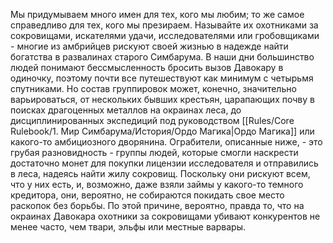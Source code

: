 Мы придумываем много имен для тех, кого мы любим; то же самое справедливо для тех, кого мы презираем. Называйте их охотниками за сокровищами, искателями удачи, исследователями или гробовщиками - многие из амбрийцев рискуют своей жизнью в надежде найти богатства в развалинах старого Симбарума. В наши дни большинство людей понимают бессмысленность бросить вызов Давокару в одиночку, поэтому почти все путешествуют как минимум с четырьмя спутниками. Но состав группировок может, конечно, значительно варьироваться, от нескольких бывших крестьян, царапающих почву в поисках драгоценных металлов на окраинах леса, до дисциплинированных экспедиций под руководством [[Rules/Core Rulebook/1. Мир Симбарума/История/Ордо Магика|Ордо Магика]] или какого-то амбициозного дворянина. Ограбители, описанные ниже, - это грубая разновидность - группы людей, которые смогли наскрести достаточно монет для покупки лицензии исследователя и отправились в леса, надеясь найти жилу сокровищ. Поскольку они рискуют всем, что у них есть, и, возможно, даже взяли займы у какого-то темного кредитора, они, вероятно, не собираются покидать свое место раскопок без борьбы. По этой причине, вероятно, правда то, что на окраинах Давокара охотники за сокровищами убивают конкурентов не менее часто, чем твари, эльфы или местные варвары.